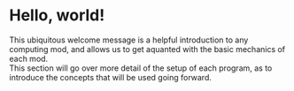 # Hello, world!

This ubiquitous welcome message is a helpful introduction to any computing mod, and allows us to get aquanted with the basic mechanics of each mod.  
This section will go over more detail of the setup of each program, as to introduce the concepts that will be used going forward.